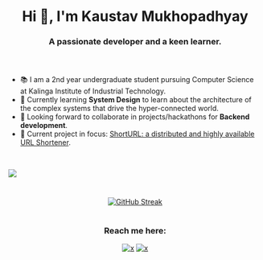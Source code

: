 
<h1 align="center">Hi 👋, I'm Kaustav Mukhopadhyay</h1>
<h3 align="center">A passionate developer and a keen learner.<br><br><br></h3>

- 📚 I am a 2nd year undergraduate student pursuing Computer Science at Kalinga Institute of Industrial Technology.
- 🌱 Currently learning **System Design** to learn about the architecture of the complex systems that drive
the hyper-connected world.
- 🔭 Looking forward to collaborate in projects/hackathons for **Backend development**. 
- 📂 Current project in focus: <a href="https://github.com/muKaustav/ShortURL" target="_blank">ShortURL: a distributed and highly available URL Shortener</a>.
<br>

 ![](https://komarev.com/ghpvc/?username=muKaustav&style=flat-square) 
<h1 align="center"></h1>
<div align="center">

[![GitHub Streak](https://github-readme-streak-stats.herokuapp.com?user=muKaustav&theme=react)](https://git.io/streak-stats) 
</div>

<h1 align="center"></h1>
<h3 align="center">Reach me here:<br></h3>
<p align="center"><a href="https://www.linkedin.com/in/kaustavmukhopadhyay/" target="_blank"><img src="https://img.shields.io/badge/LinkedIn-0077B5?style=for-the-badge&logo=linkedin&logoColor=white" alt="x" /></a>
<a href="mailto:mu.kaustav@gmail.com" target="_blank"><img src="https://img.shields.io/badge/Gmail-D14836?style=for-the-badge&logo=gmail&logoColor=white" alt="x" /></a>

</p>


